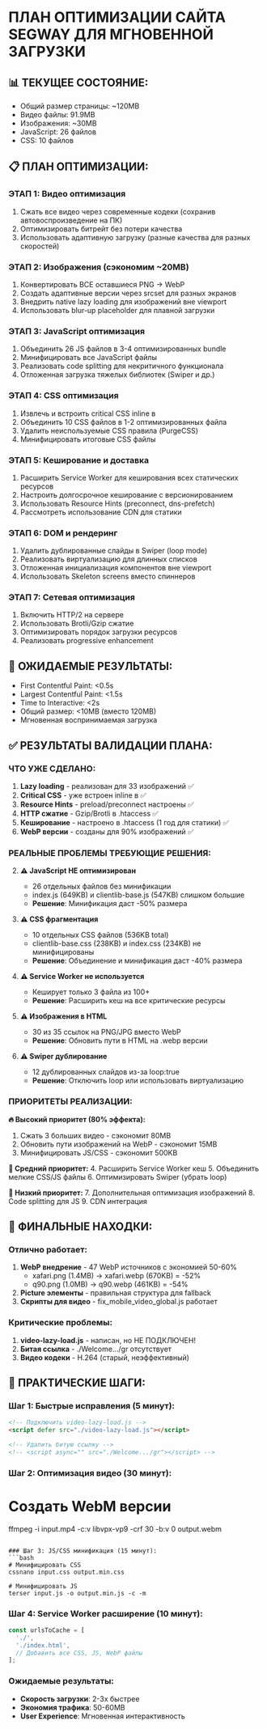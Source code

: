 # ПЛАН ОПТИМИЗАЦИИ САЙТА SEGWAY ДЛЯ МГНОВЕННОЙ ЗАГРУЗКИ

## 📊 ТЕКУЩЕЕ СОСТОЯНИЕ:
- Общий размер страницы: ~120MB
- Видео файлы: 91.9MB
- Изображения: ~30MB
- JavaScript: 26 файлов
- CSS: 10 файлов

## 📋 ПЛАН ОПТИМИЗАЦИИ:

### ЭТАП 1: Видео оптимизация
1. Сжать все видео через современные кодеки (сохранив автовоспроизведение на ПК)
2. Оптимизировать битрейт без потери качества
3. Использовать адаптивную загрузку (разные качества для разных скоростей)

### ЭТАП 2: Изображения (сэкономим ~20MB)
1. Конвертировать ВСЕ оставшиеся PNG → WebP
2. Создать адаптивные версии через srcset для разных экранов
3. Внедрить native lazy loading для изображений вне viewport
4. Использовать blur-up placeholder для плавной загрузки

### ЭТАП 3: JavaScript оптимизация
1. Объединить 26 JS файлов в 3-4 оптимизированных bundle
2. Минифицировать все JavaScript файлы
3. Реализовать code splitting для некритичного функционала
4. Отложенная загрузка тяжелых библиотек (Swiper и др.)

### ЭТАП 4: CSS оптимизация
1. Извлечь и встроить critical CSS inline в <head>
2. Объединить 10 CSS файлов в 1-2 оптимизированных файла
3. Удалить неиспользуемые CSS правила (PurgeCSS)
4. Минифицировать итоговые CSS файлы

### ЭТАП 5: Кеширование и доставка
1. Расширить Service Worker для кеширования всех статических ресурсов
2. Настроить долгосрочное кеширование с версионированием
3. Использовать Resource Hints (preconnect, dns-prefetch)
4. Рассмотреть использование CDN для статики

### ЭТАП 6: DOM и рендеринг
1. Удалить дублированные слайды в Swiper (loop mode)
2. Реализовать виртуализацию для длинных списков
3. Отложенная инициализация компонентов вне viewport
4. Использовать Skeleton screens вместо спиннеров

### ЭТАП 7: Сетевая оптимизация
1. Включить HTTP/2 на сервере
2. Использовать Brotli/Gzip сжатие
3. Оптимизировать порядок загрузки ресурсов
4. Реализовать progressive enhancement

## 🎯 ОЖИДАЕМЫЕ РЕЗУЛЬТАТЫ:
- First Contentful Paint: <0.5s
- Largest Contentful Paint: <1.5s
- Time to Interactive: <2s
- Общий размер: <10MB (вместо 120MB)
- Мгновенная воспринимаемая загрузка

## ✅ РЕЗУЛЬТАТЫ ВАЛИДАЦИИ ПЛАНА:

### ЧТО УЖЕ СДЕЛАНО:
1. **Lazy loading** - реализован для 33 изображений ✅
2. **Critical CSS** - уже встроен inline в <head> ✅
3. **Resource Hints** - preload/preconnect настроены ✅
4. **HTTP сжатие** - Gzip/Brotli в .htaccess ✅
5. **Кеширование** - настроено в .htaccess (1 год для статики) ✅
6. **WebP версии** - созданы для 90% изображений ✅

### РЕАЛЬНЫЕ ПРОБЛЕМЫ ТРЕБУЮЩИЕ РЕШЕНИЯ:

2. **⚠️ JavaScript НЕ оптимизирован**
   - 26 отдельных файлов без минификации
   - index.js (649KB) и clientlib-base.js (547KB) слишком большие
   - **Решение**: Минификация даст -50% размера

3. **⚠️ CSS фрагментация**
   - 10 отдельных CSS файлов (536KB total)
   - clientlib-base.css (238KB) и index.css (234KB) не минифицированы
   - **Решение**: Объединение и минификация даст -40% размера

4. **⚠️ Service Worker не используется**
   - Кеширует только 3 файла из 100+
   - **Решение**: Расширить кеш на все критические ресурсы

5. **⚠️ Изображения в HTML**
   - 30 из 35 ссылок на PNG/JPG вместо WebP
   - **Решение**: Обновить пути в HTML на .webp версии

6. **⚠️ Swiper дублирование**
   - 12 дублированных слайдов из-за loop:true
   - **Решение**: Отключить loop или использовать виртуализацию

### ПРИОРИТЕТЫ РЕАЛИЗАЦИИ:

**🔥 Высокий приоритет (80% эффекта):**
1. Сжать 3 больших видео - сэкономит 80MB
2. Обновить пути изображений на WebP - сэкономит 15MB
3. Минифицировать JS/CSS - сэкономит 500KB

**📌 Средний приоритет:**
4. Расширить Service Worker кеш
5. Объединить мелкие CSS/JS файлы
6. Оптимизировать Swiper (убрать loop)

**📎 Низкий приоритет:**
7. Дополнительная оптимизация изображений
8. Code splitting для JS
9. CDN интеграция

## 🌆 ФИНАЛЬНЫЕ НАХОДКИ:

### Отлично работает:
1. **WebP внедрение** - 47 WebP источников с экономией 50-60%
   - xafari.png (1.4MB) → xafari.webp (670KB) = -52%
   - q90.png (1.0MB) → q90.webp (461KB) = -54%
2. **Picture элементы** - правильная структура для fallback
3. **Скрипты для видео** - fix_mobile_video_global.js работает

### Критические проблемы:
1. **video-lazy-load.js** - написан, но НЕ ПОДКЛЮЧЕН!
2. **Битая ссылка** - ./Welcome.../gr отсутствует
3. **Видео кодеки** - H.264 (старый, неэффективный)

## 🚀 ПРАКТИЧЕСКИЕ ШАГИ:

### Шаг 1: Быстрые исправления (5 минут):
```html
<!-- Подключить video-lazy-load.js -->
<script defer src="./video-lazy-load.js"></script>

<!-- Удалить битую ссылку -->
<!-- <script async="" src="./Welcome.../gr"></script> -->
```

### Шаг 2: Оптимизация видео (30 минут):
# Создать WebM версии
ffmpeg -i input.mp4 -c:v libvpx-vp9 -crf 30 -b:v 0 output.webm
```

### Шаг 3: JS/CSS минификация (15 минут):
```bash
# Минифицировать CSS
cssnano input.css output.min.css

# Минифицировать JS
terser input.js -o output.min.js -c -m
```

### Шаг 4: Service Worker расширение (10 минут):
```javascript
const urlsToCache = [
  './',
  './index.html',
  // Добавить все CSS, JS, WebP файлы
];
```

### Ожидаемые результаты:
- **Скорость загрузки**: 2-3x быстрее
- **Экономия трафика**: 50-60MB
- **User Experience**: Мгновенная интерактивность